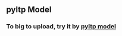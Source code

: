 ## pyltp Model
### To big to upload, try it by [pyltp model](https://pan.baidu.com/share/link?shareid=1988562907&uk=2738088569#list/path=%2F)
